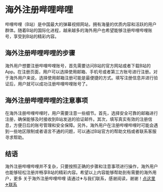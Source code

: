 # 海外注册哔哩哔哩

哔哩哔哩（B站）是中国最大的弹幕视频网站，拥有海量的优质内容和活跃的用户群体。随着B站的国际化进程，越来越多的海外用户也希望能够注册哔哩哔哩账号，享受到B站的精彩内容。

## 海外注册哔哩哔哩的步骤

海外用户想要注册哔哩哔哩账号，首先需要访问B站的官方网站或者下载B站的App。在注册页面，用户可以选择使用邮箱、手机号或者第三方账号进行注册。对于海外用户来说，选择使用邮箱注册可能是最便捷的方式。填写注册信息并进行验证后，用户就可以成功注册哔哩哔哩账号了。

## 海外注册哔哩哔哩的注意事项

在海外注册哔哩哔哩时，用户需要注意一些细节。首先，选择安全可靠的邮箱进行注册，确保能够及时接收到B站发送的验证邮件。其次，填写真实有效的注册信息，方便日后的账号管理和安全保障。另外，海外用户在注册哔哩哔哩时可能会遇到一些地区限制或者语言不通的问题，可以通过B站官方的帮助文档或者联系客服寻求帮助。

## 结语

海外注册哔哩哔哩并不复杂，只要按照正确的步骤和注意事项进行操作，海外用户也能够轻松注册并畅享B站的精彩内容。希望以上内容能够帮助到有需要的海外用户，更多 关于海外注册哔哩哔哩 请通过✈与我们联系，感谢阅读，谢谢！[点这里✈联系](https://a.k02.cc)
